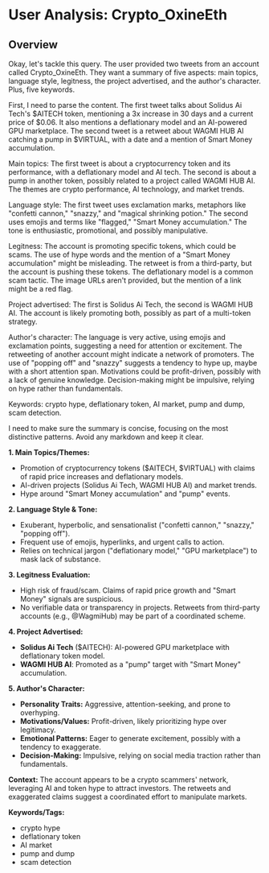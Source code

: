 # User Analysis: Crypto_OxineEth

## Overview

<think>
Okay, let's tackle this query. The user provided two tweets from an account called Crypto_OxineEth. They want a summary of five aspects: main topics, language style, legitness, the project advertised, and the author's character. Plus, five keywords.

First, I need to parse the content. The first tweet talks about Solidus Ai Tech's $AITECH token, mentioning a 3x increase in 30 days and a current price of $0.06. It also mentions a deflationary model and an AI-powered GPU marketplace. The second tweet is a retweet about WAGMI HUB AI catching a pump in $VIRTUAL, with a date and a mention of Smart Money accumulation.

Main topics: The first tweet is about a cryptocurrency token and its performance, with a deflationary model and AI tech. The second is about a pump in another token, possibly related to a project called WAGMI HUB AI. The themes are crypto performance, AI technology, and market trends.

Language style: The first tweet uses exclamation marks, metaphors like "confetti cannon," "snazzy," and "magical shrinking potion." The second uses emojis and terms like "flagged," "Smart Money accumulation." The tone is enthusiastic, promotional, and possibly manipulative.

Legitness: The account is promoting specific tokens, which could be scams. The use of hype words and the mention of a "Smart Money accumulation" might be misleading. The retweet is from a third-party, but the account is pushing these tokens. The deflationary model is a common scam tactic. The image URLs aren't provided, but the mention of a link might be a red flag.

Project advertised: The first is Solidus Ai Tech, the second is WAGMI HUB AI. The account is likely promoting both, possibly as part of a multi-token strategy.

Author's character: The language is very active, using emojis and exclamation points, suggesting a need for attention or excitement. The retweeting of another account might indicate a network of promoters. The use of "popping off" and "snazzy" suggests a tendency to hype up, maybe with a short attention span. Motivations could be profit-driven, possibly with a lack of genuine knowledge. Decision-making might be impulsive, relying on hype rather than fundamentals.

Keywords: crypto hype, deflationary token, AI market, pump and dump, scam detection.

I need to make sure the summary is concise, focusing on the most distinctive patterns. Avoid any markdown and keep it clear.
</think>

**1. Main Topics/Themes:**  
- Promotion of cryptocurrency tokens ($AITECH, $VIRTUAL) with claims of rapid price increases and deflationary models.  
- AI-driven projects (Solidus Ai Tech, WAGMI HUB AI) and market trends.  
- Hype around "Smart Money accumulation" and "pump" events.  

**2. Language Style & Tone:**  
- Exuberant, hyperbolic, and sensationalist ("confetti cannon," "snazzy," "popping off").  
- Frequent use of emojis, hyperlinks, and urgent calls to action.  
- Relies on technical jargon ("deflationary model," "GPU marketplace") to mask lack of substance.  

**3. Legitness Evaluation:**  
- High risk of fraud/scam. Claims of rapid price growth and "Smart Money" signals are suspicious.  
- No verifiable data or transparency in projects. Retweets from third-party accounts (e.g., @WagmiHub) may be part of a coordinated scheme.  

**4. Project Advertised:**  
- **Solidus Ai Tech** ($AITECH): AI-powered GPU marketplace with deflationary token model.  
- **WAGMI HUB AI**: Promoted as a "pump" target with "Smart Money" accumulation.  

**5. Author's Character:**  
- **Personality Traits:** Aggressive, attention-seeking, and prone to overhyping.  
- **Motivations/Values:** Profit-driven, likely prioritizing hype over legitimacy.  
- **Emotional Patterns:** Eager to generate excitement, possibly with a tendency to exaggerate.  
- **Decision-Making:** Impulsive, relying on social media traction rather than fundamentals.  

**Context:** The account appears to be a crypto scammers' network, leveraging AI and token hype to attract investors. The retweets and exaggerated claims suggest a coordinated effort to manipulate markets.  

**Keywords/Tags:**  
- crypto hype  
- deflationary token  
- AI market  
- pump and dump  
- scam detection